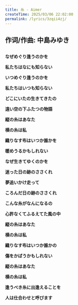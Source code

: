 ```yaml
---
title: 糸 - Aimer
createTime: 2025/03/06 22:02:00
permalink: /lyrics/3zqii4zj/
---
```

## 作词/作曲: 中島みゆき

## 

**なぜめぐり逢うのかを**

**私たちはなにも知らない**

**いつめぐり逢うのかを**

**私たちはいつも知らない**

**どこにいたの生きてきたの**

**遠い空の下ふたつの物語**

**縦の糸はあなた**

**横の糸は私**

**織りなす布はいつか誰かを**

**暖めうるかもしれない**

**なぜ生きてゆくのかを**

**迷った日の跡のささくれ**

**夢追いかけ走って**

**ころんだ日の跡のささくれ**

**こんな糸がなんになるの**

**心許なくてふるえてた風の中**

**縦の糸はあなた**

**横の糸は私**

**織りなす布はいつか誰かの**

**傷をかばうかもしれない**

**縦の糸はあなた**

**横の糸は私**

**逢うべき糸に出逢えることを**

**人は仕合わせと呼びます**
